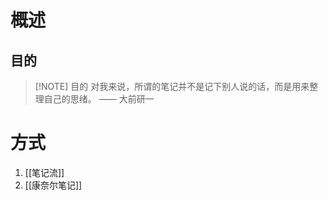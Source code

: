 # 概述
## 目的
> [!NOTE] 目的
> 对我来说，所谓的笔记并不是记下别人说的话，而是用来整理自己的思绪。               —— 大前研一

# 方式
1. [[笔记流]] 
2. [[康奈尔笔记]] 